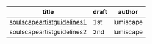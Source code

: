 | title                                | draft      | author              |
| ------------------------------------ | ---------- | ------------------- |
| [soulscapeartistguidelines1](/sag-d1.md)          | 1st        | lumiscape           |
| soulscapeartistguidelines2 | 2nd        | lumiscape           |
